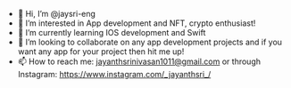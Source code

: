 - 👋 Hi, I’m @jaysri-eng
- 👀 I’m interested in App development and NFT, crypto enthusiast!
- 🌱 I’m currently learning IOS development and Swift 
- 💞️ I’m looking to collaborate on any app development projects and if you want any app for your project then hit me up!
- 📫 How to reach me: jayanthsrinivasan1011@gmail.com or through Instagram: https://www.instagram.com/_jayanthsri_/

<!---
jaysri-eng/jaysri-eng is a ✨ special ✨ repository because its `README.md` (this file) appears on your GitHub profile.
You can click the Preview link to take a look at your changes.
--->
